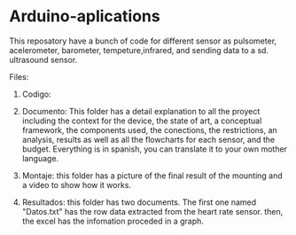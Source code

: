 # Arduino-aplications
This reposatory have a bunch of code for different sensor as pulsometer, acelerometer, barometer, tempeture,infrared, and sending data to a sd. ultrasound  sensor.

Files:
  1)  Codigo:
  
  3)  Documento: This folder has a detail explanation to all the proyect including the context for the device, the state of art, a conceptual framework, the components used, the conections, the restrictions, an analysis, results as well as all the flowcharts for each sensor, and the budget. Everything is in spanish, you can translate it to your own mother language.
  
  4)  Montaje: this folder has a picture of the final result of the mounting and a video to show how it works.
  
  6)  Resultados: this folder has two documents. The first one named "Datos.txt" has the row data extracted from the heart rate sensor. then, the excel has the infomation proceded in a graph.
